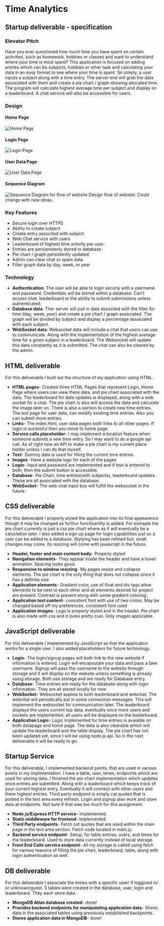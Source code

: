 # Time Analytics

## Startup deliverable - specification

### Elevator Pitch
Have you ever questioned how much time you have spent on certain acitvities, such as homework, hobbies or classes and want to understand where your time is most spent? This application is focused on adding entries which can be subjects, hobbies or other task and calculating your data in an easy format to see where your time is spent. So simply, a user inputs a subject along with a time entry. The server end will grab the data associated with them and create a pie chart / graph showing allocated time. The program will calculate highest average time per subject and display on a leaderboard. A chat service will also be accessible for users.
### Design
#### Home Page
![Home Page](/Images/Home%20Page.png)
#### Login Page
![Login Page](/Images/Login_Page.png)
#### User Data Page
![User Data Page](/Images/User_Data_Page.png)
#### Sequence Diagram
![Sequence Diagram for flow of website](/Images/Sequence%20Diagram.png)
Design flow of website. Could change with new ideas.
### Key Features
* Secure login over HTTPS
* Ability to create subject
* Create entry associted with subject
* Web Chat service with users
* Leaderboard of highest time activity per user.
* Entries are persienstenly stored in database.
* Pie chart / graph persistently updated 
* Admin can clear chat or spam data
* Filter graph data by day, week, or year

### Technology
* **Authentication**: The user will be able to login securly with a username and password. Credentials will be stored within a database. Can't access chat, leaderboard or the ability to submit submissions unless authenticated.
* **Database data**: Ther server will pull in data associted with the filter for time (day, week, year) and create a pie chart / graph associated. The graph will be divided by subject and display a percentage associated with each subject.
* **WebSocket data**: Websocket data will include a chat that users can use to communicate. Along with the implementation of the highest average time for a given subject in a leaderboard. The Websocket will update this data constantly as it is submitted. The chat can also be cleared by the admin.

## HTML deliverable

For this deliverable I built out the structure of my application using HTML.

* **HTML pages**- Created three HTML Pages that represent Login, Home Page where users can view there data, and pie chart associated with the data. The leaderboard for data updates is displayed, along with a web socket for a chat. The pie chart is also will access the data and calculate the image later on. There is also a section to create new time entries. The last page for user data, can modify existing time entries. Also you can submit more entries.
* **Links**- The index.html, user data pages both links to all other pages. If login is sucessful then you move to home page.
* **Service calls placeholder**- I may implement a location feature when someone submits a new time entry. So I may want to do a google api call. As of right now an API to make a pie chart is my current place holder unless I can do that myself.
* **Text**- Dummy data is used for filling the current time entries.
* **Images**- Have a website logo for each of the pages
* **Login**- Input and password are implemented and if text is entered to both, then the submit button is accessible.
* **Database**- Pie Chart, time entries(with subjects), leaderboard updates. These are all associated with the database.
* **WebSocket**- The web chat input box will fulfill the websocket in the future.

## CSS deliverable

For this deliverable I properly styled the application into its final appearence though it may be changed as furthur functioanlity is added. For
exmaple the pie chart currently is just a css pie chart where as it will eventually be a caluclation later. I also added a sign up page for login 
capabilities just so a user can be added to a database. Stylying has been refined but, small changes may come. Its resizing will come with javascript in the future.

* **Header, footer and main content body**- Properly styled
* **Navigation elements**- They appear inside the header and have a hover animation. Spacing looks good.
* **Responsive to window resizing**- My pages resize and collapse elements. The pie chart is the only thing that does not collapse since it has a definite size
* **Application elements**- Gradient color, use of float and div tags allow elements to be next to each other and all elements desired for project are present. Contrast is present along with some gradient coloring.
* **Application text content**- consistent font with use of two colors. May be changed based off my preferences, consistent font used
* **Application images**- Logo is properly styled and in the header. Pie chart is also made with css and it looks pretty cool. Only images applicable.

## JavaScript deliverable

For this deliverable I implemented by JavaScript so that the application works for a single user. I also added placeholders for future technology.

* **Login**- The login/signup pages will both link to the new website if information is entered. Login will encapsulate your data and pass a fake username. Signup will pass the username to the website through storage and it will display on the website unless something is already using storage. Both use storage and are ready for Database entry.
* **Database**- Time entries are ready for the database along with login information. They are all stored locally for now. 
* **WebSocket**- Websocket applies to both leaderboard and webchat. The webchat will periodically put in some connection messages. This will implement the websocket for communication later. The leaderboard displays the users current top data, eventually once more users and sockets are implemented, all users will be displayed on the leaderboard.
* **Application Logic**- Logic implemented for time entries is avaiable on both datapage and home page. The data is also clearable which will update the leaderboard and the table display. The pie chart has not been updated yet, since I will be using node.js api. So in the next deliverable it will be ready to go.

## Startup Service
For this deliverable, I implemented backend points, that are used in various points in my implimentation. I have a table, user, times, endpoints which are used for storing data. I finished the pie chart implementation which updates once entries are submitted. Along with a leaderboard which keeps track of your current highest entry. Eventually it will connect with other users and there highest entries. Third party endpoint is simply cat quotes that is posted in the text area every refresh. Login and signup also work and store data at endpoints. Not sure if that was too much for this assignment.

* **Node.js/Express HTTP service**- Implemented.
* **Static middleware for frontend**- Implemented.
* **Third Party endpoints**- Fetch cat quotes that are used within the main page in the text area section. Fetch code located in main.js.
* **Backend service endpoint**- Setup, for table entries, users, and times for the leaderboard. Used to store data currently instead of local storage.
* **Front End Calls service endpoint**- All my storage is called using fetch for various reasons of filling the pie chart, leaderboard, table, along with login authentication as well.

## DB deliverable
For this deliverable I associate the enties with a specific user/ if loggined in/ or unknown/guest. 3 tables were created in the database, user, login and leaderboard. They each store data.

* **MongoDB Atlas database created**- done!
* **Provides backend endpoints for manipulating application data**- Stores data in the associated tables using previously established backpoints.
* **Stores application data in MongoDB**- done!
